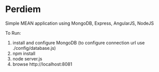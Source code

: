 # Perdiem
Simple MEAN application using MongoDB, Express, AngularJS, NodeJS

To Run:
1. install and configure MongoDB (to configure connection url use ./config/database.js)
2. npm install
3. node server.js
4. browse http://localhost:8081

